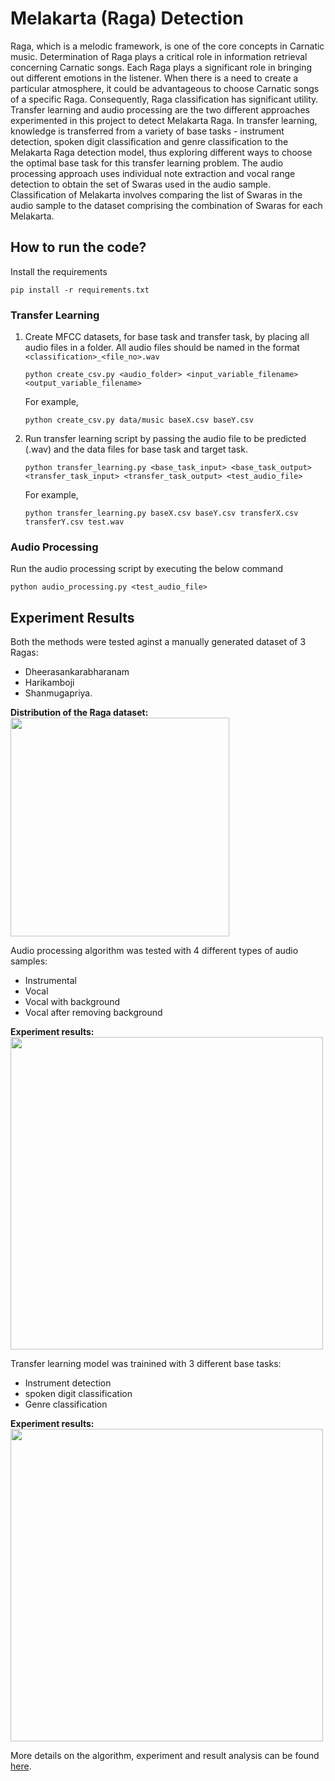 # Melakarta (Raga) Detection
Raga, which is a melodic framework, is one of the core concepts in Carnatic music. Determination of Raga plays a critical role
in information retrieval concerning Carnatic songs. Each Raga plays a significant role in bringing out
different emotions in the listener. When there is a need to create a particular atmosphere, it could be
advantageous to choose Carnatic songs of a specific Raga. Consequently, Raga classification has significant
utility. Transfer learning and audio processing are the two different approaches experimented in this project to detect Melakarta
Raga. In transfer learning, knowledge is transferred from a variety of base tasks - instrument detection,
spoken digit classification and genre classification to the Melakarta Raga detection model, thus exploring
different ways to choose the optimal base task for this transfer learning problem. The audio processing
approach uses individual note extraction and vocal range detection to obtain the set of Swaras used in the
audio sample. Classification of Melakarta involves comparing the list of Swaras in the audio sample to the
dataset comprising the combination of Swaras for each Melakarta.


## How to run the code?
Install the requirements<br>
```
pip install -r requirements.txt
```


### Transfer Learning
1. Create MFCC datasets, for base task and transfer task, by placing all audio files in a folder. All audio files should be named in the format `<classification>_<file_no>.wav`
   ```
   python create_csv.py <audio_folder> <input_variable_filename> <output_variable_filename>
   ```
   For example,
   ```
   python create_csv.py data/music baseX.csv baseY.csv
   ```

2. Run transfer learning script by passing the audio file to be predicted (.wav) and the data files for base task and target task.<br>

    ```
    python transfer_learning.py <base_task_input> <base_task_output> <transfer_task_input> <transfer_task_output> <test_audio_file>
    ```

    For example,
    ```
    python transfer_learning.py baseX.csv baseY.csv transferX.csv transferY.csv test.wav
    ```

### Audio Processing
Run the audio processing script by executing the below command
```
python audio_processing.py <test_audio_file>
```
## Experiment Results
Both the methods were tested aginst a manually generated dataset of 3 Ragas:
- Dheerasankarabharanam
- Harikamboji 
- Shanmugapriya.<br>

**Distribution of the Raga dataset:**<br>
<img src="https://user-images.githubusercontent.com/47625221/143379985-c1803bb5-ae5a-4988-a86e-c81aafff7838.png" width="350"/>

Audio processing algorithm was tested with 4 different types of audio samples:
- Instrumental
- Vocal
- Vocal with background
- Vocal after removing background<br>

**Experiment results:**<br>
<img src="https://user-images.githubusercontent.com/47625221/143380533-c6d8f2a1-27aa-4ec9-a44c-d0306214010b.png" width="500"/>

Transfer learning model was trainined with 3 different base tasks:
- Instrument detection
- spoken digit classification
- Genre classification<br>

**Experiment results:**<br>
<img src="https://user-images.githubusercontent.com/47625221/143380799-629d2e97-01cf-456e-9cc9-d041532597bd.png" width="500"/>

More details on the algorithm, experiment and result analysis can be found <a href="https://github.com/varshakvenkat/Melakarta-Detection/blob/main/Melakarta%20detection.pdf">here</a>.
